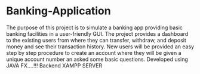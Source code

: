 # Banking-Application
The purpose of this project is to simulate a banking app providing basic banking facilities in a user-friendly GUI. The project provides a dashboard to the existing users from where they can transfer, withdraw, and deposit money and see their transaction history. New users will be provided an easy step by step procedure to create an account where they will be given a unique account number an asked some basic questions. Developed using JAVA FX....!!! Backend XAMPP SERVER
